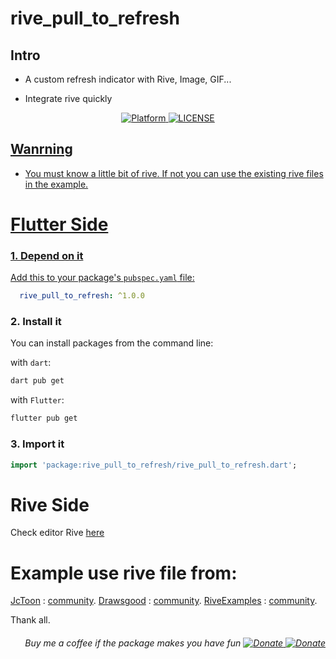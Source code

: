 # rive_pull_to_refresh
## Intro
- A custom refresh indicator with Rive, Image, GIF...

- Integrate rive quickly

<div align="center">
	<a href="https://flutter.io">
    	<img src="https://img.shields.io/badge/Platform-Flutter-blue"alt="Platform" />
	<a href="/LICENSE">
    	<img src="https://img.shields.io/badge/MIT-LICENSE-orange"alt="LICENSE" />
</div><be>

## Wanrning
- You must know a little bit of rive. If not you can use the existing rive files in the example.

# Flutter Side

### 1. Depend on it
Add this to your package's `pubspec.yaml` file:

```yaml
  rive_pull_to_refresh: ^1.0.0
```

### 2. Install it

You can install packages from the command line:

with `dart`:

```css
dart pub get
```

with `Flutter`:

```css
flutter pub get
```

### 3. Import it
```dart
import 'package:rive_pull_to_refresh/rive_pull_to_refresh.dart';
```

# Rive Side

Check editor Rive [here](https://rive.app/community/8921-17052-rive-files-use-for-a-package-from-flutter/)

# Example use rive file from:

[JcToon](https://rive.app/@JcToon/) : [community](https://rive.app/community/3146-6725-pull-to-refresh/). 
[Drawsgood](https://rive.app/@drawsgood/) : [community](https://rive.app/community/5251-10495-pull-to-refresh-use-case/). 
[RiveExamples](https://rive.app/@RiveExamples/) : [community](https://rive.app/community/516-982-interactive-animations/). 

Thank all.


<div align="right">
	<h6>Buy me a coffee if the package makes you have fun</\h6>
  	<a href="https://www.paypal.com/paypalme/phucho2306">
    	<img src="https://img.shields.io/badge/Donate-Paypal-blue"alt="Donate" />
	<a href="https://me.momo.vn/G9IguZfofzt3CdtWuMu7">
    	<img src="https://img.shields.io/badge/Donate-Momo-D82d88"alt="Donate" />
</div><be>

